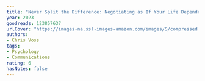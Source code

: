 ```yaml
---
title: "Never Split the Difference: Negotiating as If Your Life Depended on It"
year: 2023
goodreads: 123857637
urlCover: "https://images-na.ssl-images-amazon.com/images/S/compressed.photo.goodreads.com/books/1680014152i/123857637.jpg"
authors:
- Chris Voss
tags:
- Psychology
- Communications
rating: 6
hasNotes: false
---
```

